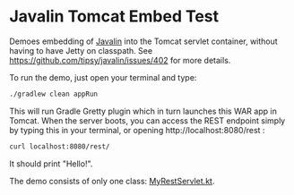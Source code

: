 # Javalin Tomcat Embed Test

Demoes embedding of [Javalin](https://javalin.io/) into the Tomcat servlet
container, without having to have Jetty on classpath.
See https://github.com/tipsy/javalin/issues/402 for more details.

To run the demo, just open your terminal and type:

```bash
./gradlew clean appRun
```

This will run Gradle Gretty plugin which in turn launches this WAR app in Tomcat.
When the server boots, you can access the REST endpoint simply by typing
this in your terminal, or opening http://localhost:8080/rest :

```bash
curl localhost:8080/rest/
```

It should print "Hello!".

The demo consists of only one class: [MyRestServlet.kt](src/main/kotlin/example/MyRestServlet.kt).
